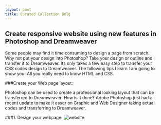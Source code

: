 ```yaml
---
layout: post
title: Curated Collection Bolg
---
```


## Create responsive website using new features in Photoshop and Dreamweaver 

<p>Some people may find it time consuming to design a page from scratch. Why not put your design into Photoshop? Take your design or outline and transfer it to Dreamweaver. Its only takes a few easy step to transfer your CSS codes design to Dreamweaver.  The following tips I learn I am going to show you. All you really need to know HTML and CSS.

###Create your Web page layout: 
<p>Photoshop can be used to create a professional looking layout that can be transferred to Dreamweaver. How is it done? Adobe Photoshop just had a recent update to make it easer on Graphic and Web Designer taking actual codes and transferring to Dreamweaver.

###1. Design your webpage:
![website](https://farm9.staticflickr.com/8620/16856878585_572647e6f6_o.png)

